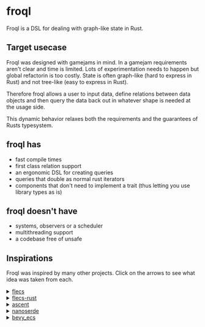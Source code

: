 # froql

Froql is a DSL for dealing with graph-like state in Rust.

## Target usecase
Froql was designed with gamejams in mind.
In a gamejam requirements aren't clear and time is limited. 
Lots of experimentation needs to happen but global refactorin is too costly.
State is often graph-like (hard to express in Rust) and not tree-like (easy to express in Rust).

Therefore froql allows a user to input data, define relations between data objects and then
query the data back out in whatever shape is needed at the usage side.

This dynamic behavior relaxes both the requirements and the guarantees of Rusts typesystem.

## froql has
- fast compile times
- first class relation support
- an ergonomic DSL for creating queries
- queries that double as normal rust iterators
- components that don't need to implement a trait (thus letting you use library types as is)

## froql doesn't have
- systems, observers or a scheduler
- multithreading support
- a codebase free of unsafe


## Inspirations

Froql was inspired by many other projects. 
Click on the arrows to see what idea was taken from each.

<details>
  <summary> <a href="https://github.com/SanderMertens/flecs">flecs</a> </summary>
  As far as I know this is the most advanced ECS out there at the moment.
  If you need something poliglot (it's written in C with bindings for lots of language),
  fancy features or 
  
  The backing archetypical ECS of froql and it's query language were inspired by flecs.
  It's creator wrote a lot of helpful articles about ECS design and also gave me direct advice ❤️
  
  I recommend reading https://medium.com/@ajmmertens/building-an-ecs-storage-in-pictures-642b8bfd6e04
  if you are curious.
</details>
<details>
  <summary><a href="https://github.com/Indra-db/Flecs-Rust">flecs-rust</a></summary>
  The idea for EntityViews came from here.
</details>
<details>
  <summary><a href="https://github.com/s-arash/ascent">ascent</a></summary>
  Transpiling a query language to Rust.
  
  How ascent can interact with Rust by calling regular Rust functions is really cool.
  I want to explore that idea more for advanced queries.
</details>
<details>
  <summary><a href="https://github.com/not-fl3/nanoserde">nanoserde</a></summary>
  This is the fastest compiling proc macro crate for serialization I know.
  So copying from that I wrote froqls proc macro without any external dependencies.
</details>
<details>
  <summary><a href="https://github.com/bevyengine/bevy">bevy_ecs</a></summary>
  Bevy has lots of interesting ideas and I ignored most of them.
  Froql has a pretty different approach after all.
  
  But how bevy reserves entity IDs safely in deferred contexts is something I copied.
</details>
